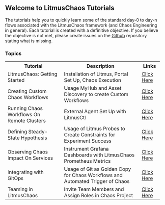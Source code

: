## Welcome to LitmusChaos Tutorials

The tutorials help you to quickly learn some of the standard day-0 to day-n flows associated with the LitmusChaos framework (and Chaos Engineering in general).
Each tutorial is created with a definitive objective. If you believe the objective is not met, please create issues on the [Github](https://github.com/litmuschaos/tutorials) 
repository stating what is missing. 


### Topics 

<table style="width:100%">
  <tr>
    <th> Tutorial </th>
    <th> Description </th>
    <th> Links </th>
  </tr>
  <tr>
    <td>LitmusChaos: Getting Started</td>
    <td>Installation of Litmus, Portal Set Up, Chaos Execution</td>
    <td><a href="https://litmuschaos.github.io/tutorials/tutorial-getting-started/index.html#0">Click Here</a></td>
  </tr>
  <tr>
    <td>Creating Custom Chaos Workflows</td>
    <td>Usage MyHub and Asset Discovery to create Custom Workflows</td>
    <td><a href="https://litmuschaos.github.io/tutorials/tutorial-create-custom-workflows/index.html#0">Click Here</a></td>
  </tr>
  <tr>
    <td>Running Chaos Workflows On Remote Clusters</td>
    <td>External Agent Set Up with LitmusCtl</td>
    <td>
      <a href="https://litmuschaos.github.io/tutorials/tutorial-running-chaos-workflow-on-remote-cluster/index.html#0">Click Here</a>
    </td>
  </tr>
  <tr>
    <td>Defining Steady-State Hypothesis</td>
    <td>Usage of Litmus Probes to Create Constraints for Experiment Success</td>
    <td><a href="https://litmuschaos.github.io/tutorials/tutorial-defining-steady-state-hypothesis/index.html#0">Click Here</a></td>
  </tr>
  <tr>
    <td>Observing Chaos Impact On Services</td>
    <td>Instrument Grafana Dashboards with LitmusChaos Prometheus Metrics</td>
    <td>
    <a href="https://litmuschaos.github.io/tutorials/tutorials-observing-chaos-impact-on-services/index.html#0">Click Here</a>
    </td>
  </tr>
  <tr>
    <td>Integrating with GitOps</td>
    <td>Usage of Git as Golden Copy for Chaos Workflows and Automated Trigger of Chaos </td>
    <td><a href="https://litmuschaos.github.io/tutorials/tutorial-integrating-gitops/index.html#0">Click Here</a></td>
  </tr>
  <tr>
    <td>Teaming in LitmusChaos</td>
    <td>Invite Team Members and Assign Roles in Chaos Project</td>
    <td>
      <a href="https://litmuschaos.github.io/tutorials/tutorials-teaming-in-litmus/index.html#0">Click Here</a>
    </td>
  </tr>
</table>
